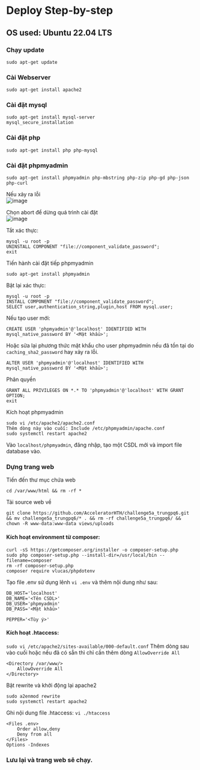 # Deploy Step-by-step
## OS used: Ubuntu 22.04 LTS 
### Chạy update
```
sudo apt-get update
```
### Cài Webserver
```
sudo apt-get install apache2
```
### Cài đặt mysql
```
sudo apt-get install mysql-server
mysql_secure_installation
```
### Cài đặt php
```
sudo apt-get install php php-mysql
```
### Cài đặt phpmyadmin
```
sudo apt-get install phpmyadmin php-mbstring php-zip php-gd php-json php-curl
```
Nếu xảy ra lỗi  
![image](https://github.com/AcceleratorHTH/challenge5a_trungpq6/assets/86862725/ce40954d-06d3-40a8-8f96-3e2c36b9a2a6)

Chọn abort để dừng quá trình cài đặt  
![image](https://github.com/AcceleratorHTH/challenge5a_trungpq6/assets/86862725/a1905ab5-701a-4484-b591-5965fe5898d2)


Tắt xác thực:
```
mysql -u root -p
UNINSTALL COMPONENT "file://component_validate_password";
exit
```
Tiến hành cài đặt tiếp phpmyadmin
```
sudo apt-get install phpmyadmin
```
Bật lại xác thực:
```
mysql -u root -p
INSTALL COMPONENT "file://component_validate_password";
SELECT user,authentication_string,plugin,host FROM mysql.user;
```
Nếu tạo user mới:
```
CREATE USER 'phpmyadmin'@'localhost' IDENTIFIED WITH mysql_native_password BY '<Mật khẩu>';
```
Hoặc sửa lại phương thức mật khẩu cho user phpmyadmin nếu đã tồn tại do `caching_sha2_password` hay xảy ra lỗi.
```
ALTER USER 'phpmyadmin'@'localhost' IDENTIFIED WITH mysql_native_password BY '<Mật khẩu>';
```
Phân quyền
```
GRANT ALL PRIVILEGES ON *.* TO 'phpmyadmin'@'localhost' WITH GRANT OPTION;
exit
```
Kích hoạt phpmyadmin
```
sudo vi /etc/apache2/apache2.conf
Thêm dòng này vào cuối: Include /etc/phpmyadmin/apache.conf
sudo systemctl restart apache2
```
Vào `localhost/phpmyadmin`, đăng nhập, tạo một CSDL mới và import file database vào.

### Dựng trang web
Tiến đến thư mục chứa web
```
cd /var/www/html && rm -rf *
```

Tải source web về
```
git clone https://github.com/AcceleratorHTH/challenge5a_trungpq6.git && mv challenge5a_trungpq6/* . && rm -rf challenge5a_trungpq6/ && chown -R www-data:www-data views/uploads
```

#### Kích hoạt environment từ composer:
```
curl -sS https://getcomposer.org/installer -o composer-setup.php
sudo php composer-setup.php --install-dir=/usr/local/bin --filename=composer
rm -rf composer-setup.php
composer require vlucas/phpdotenv
```
Tạo file .env sử dụng lênh `vi .env` và thêm nội dung như sau:
```
DB_HOST='localhost'
DB_NAME='<Tên CSDL>'
DB_USER='phpmyadmin'
DB_PASS='<Mật khẩu>'

PEPPER='<Tùy ý>'
```
#### Kích hoạt .htaccess: 
`sudo vi /etc/apache2/sites-available/000-default.conf`
Thêm dòng sau vào cuối hoặc nếu đã có sẵn thì chỉ cần thêm dòng `AllowOverride All`
```
<Directory /var/www/>
    AllowOverride All
</Directory>
```
Bật rewrite và khởi động lại apache2
```
sudo a2enmod rewrite
sudo systemctl restart apache2
```
Ghi nội dung file .htaccess: `vi ./htaccess`
```
<Files .env>
    Order allow,deny
    Deny from all
</Files>
Options -Indexes
```

### Lưu lại và trang web sẽ chạy.
